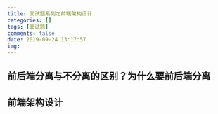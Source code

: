 ```yaml
---
title: 面试题系列之前端架构设计
categories: []
tags: [面试题]
comments: false
date: 2019-09-24 13:17:57
img:
---
```

## 前后端分离与不分离的区别？为什么要前后端分离

## 前端架构设计
